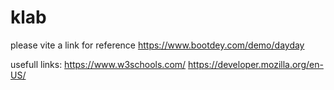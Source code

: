 # klab
please vite a link for reference
https://www.bootdey.com/demo/dayday


usefull links:
https://www.w3schools.com/
https://developer.mozilla.org/en-US/
